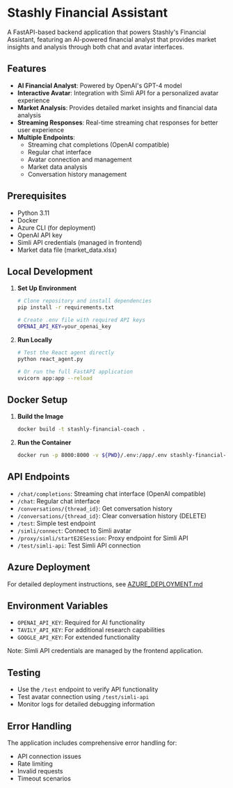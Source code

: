 # Stashly Financial Assistant

A FastAPI-based backend application that powers Stashly's Financial Assistant, featuring an AI-powered financial analyst that provides market insights and analysis through both chat and avatar interfaces.

## Features

- **AI Financial Analyst**: Powered by OpenAI's GPT-4 model
- **Interactive Avatar**: Integration with Simli API for a personalized avatar experience
- **Market Analysis**: Provides detailed market insights and financial data analysis
- **Streaming Responses**: Real-time streaming chat responses for better user experience
- **Multiple Endpoints**:
  - Streaming chat completions (OpenAI compatible)
  - Regular chat interface
  - Avatar connection and management
  - Market data analysis
  - Conversation history management

## Prerequisites

- Python 3.11
- Docker
- Azure CLI (for deployment)
- OpenAI API key
- Simli API credentials (managed in frontend)
- Market data file (market_data.xlsx)

## Local Development

1. **Set Up Environment**
   ```bash
   # Clone repository and install dependencies
   pip install -r requirements.txt

   # Create .env file with required API keys
   OPENAI_API_KEY=your_openai_key
   ```

2. **Run Locally**
   ```bash
   # Test the React agent directly
   python react_agent.py

   # Or run the full FastAPI application
   uvicorn app:app --reload
   ```

## Docker Setup

1. **Build the Image**
   ```bash
   docker build -t stashly-financial-coach .
   ```

2. **Run the Container**
   ```bash
   docker run -p 8000:8000 -v ${PWD}/.env:/app/.env stashly-financial-coach
   ```

## API Endpoints

- `/chat/completions`: Streaming chat interface (OpenAI compatible)
- `/chat`: Regular chat interface
- `/conversations/{thread_id}`: Get conversation history
- `/conversations/{thread_id}`: Clear conversation history (DELETE)
- `/test`: Simple test endpoint
- `/simli/connect`: Connect to Simli avatar
- `/proxy/simli/startE2ESession`: Proxy endpoint for Simli API
- `/test/simli-api`: Test Simli API connection

## Azure Deployment

For detailed deployment instructions, see [AZURE_DEPLOYMENT.md](AZURE_DEPLOYMENT.md)

## Environment Variables

- `OPENAI_API_KEY`: Required for AI functionality
- `TAVILY_API_KEY`: For additional research capabilities
- `GOOGLE_API_KEY`: For extended functionality

Note: Simli API credentials are managed by the frontend application.

## Testing

- Use the `/test` endpoint to verify API functionality
- Test avatar connection using `/test/simli-api`
- Monitor logs for detailed debugging information

## Error Handling

The application includes comprehensive error handling for:
- API connection issues
- Rate limiting
- Invalid requests
- Timeout scenarios
